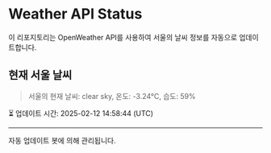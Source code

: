 
# Weather API Status

이 리포지토리는 OpenWeather API를 사용하여 서울의 날씨 정보를 자동으로 업데이트합니다.

## 현재 서울 날씨
> 서울의 현재 날씨: clear sky, 온도: -3.24°C, 습도: 59%

⏳ 업데이트 시간: 2025-02-12 14:58:44 (UTC)

---
자동 업데이트 봇에 의해 관리됩니다.
